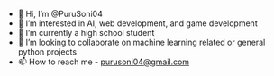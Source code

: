 - 👋 Hi, I’m @PuruSoni04
- 👀 I’m interested in AI, web development, and game development
- 🌱 I’m currently a high school student
- 💞️ I’m looking to collaborate on  machine learning related or general python projects 
- 📫 How to reach me - purusoni04@gmail.com

<!---
PuruSoni04/PuruSoni04 is a ✨ special ✨ repository because its `README.md` (this file) appears on your GitHub profile.
You can click the Preview link to take a look at your changes.
--->
